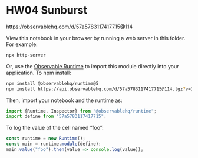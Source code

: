 # HW04 Sunburst

https://observablehq.com/d/57a5783117417715@114

View this notebook in your browser by running a web server in this folder. For
example:

~~~sh
npx http-server
~~~

Or, use the [Observable Runtime](https://github.com/observablehq/runtime) to
import this module directly into your application. To npm install:

~~~sh
npm install @observablehq/runtime@5
npm install https://api.observablehq.com/d/57a5783117417715@114.tgz?v=3
~~~

Then, import your notebook and the runtime as:

~~~js
import {Runtime, Inspector} from "@observablehq/runtime";
import define from "57a5783117417715";
~~~

To log the value of the cell named “foo”:

~~~js
const runtime = new Runtime();
const main = runtime.module(define);
main.value("foo").then(value => console.log(value));
~~~
